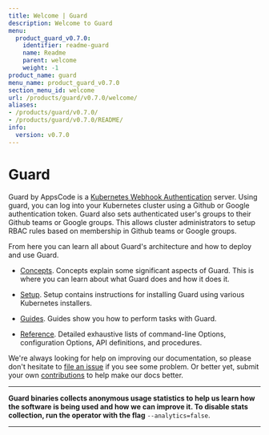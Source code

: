 ```yaml
---
title: Welcome | Guard
description: Welcome to Guard
menu:
  product_guard_v0.7.0:
    identifier: readme-guard
    name: Readme
    parent: welcome
    weight: -1
product_name: guard
menu_name: product_guard_v0.7.0
section_menu_id: welcome
url: /products/guard/v0.7.0/welcome/
aliases:
- /products/guard/v0.7.0/
- /products/guard/v0.7.0/README/
info:
  version: v0.7.0
---
```


# Guard

Guard by AppsCode is a [Kubernetes Webhook Authentication](https://kubernetes.io/docs/admin/authentication/#webhook-token-authentication) server. Using guard, you can log into your Kubernetes cluster using a Github or Google authentication token. Guard also sets authenticated user's groups to their Github teams or Google groups. This allows cluster administrators to setup RBAC rules based on membership in Github teams or Google groups.

From here you can learn all about Guard's architecture and how to deploy and use Guard.

- [Concepts](/products/guard/v0.7.0/concepts/). Concepts explain some significant aspects of Guard. This is where you can learn about what Guard does and how it does it.

- [Setup](/products/guard/v0.7.0/setup/). Setup contains instructions for installing Guard using various Kubernetes installers.

- [Guides](/products/guard/v0.7.0/guides/). Guides show you how to perform tasks with Guard.

- [Reference](/products/guard/v0.7.0/reference/). Detailed exhaustive lists of
command-line Options, configuration Options, API definitions, and procedures.

We're always looking for help on improving our documentation, so please don't hesitate to [file an issue](https://github.com/appscode/guard/issues/new) if you see some problem. Or better yet, submit your own [contributions](/products/guard/v0.7.0/CONTRIBUTING) to help
make our docs better.

---

**Guard binaries collects anonymous usage statistics to help us learn how the software is being used and how we can improve it. To disable stats collection, run the operator with the flag** `--analytics=false`.

---
